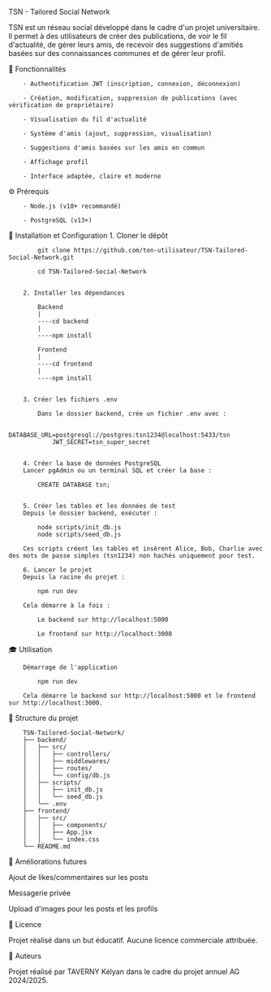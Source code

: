 TSN - Tailored Social Network

TSN est un réseau social développé dans le cadre d'un projet universitaire. Il permet à des utilisateurs de créer des publications, de voir le fil d'actualité, de gérer leurs amis, de recevoir des suggestions d'amitiés basées sur des connaissances communes et de gérer leur profil.

🌟 Fonctionnalités

        - Authentification JWT (inscription, connexion, déconnexion)

        - Création, modification, suppression de publications (avec vérification de propriétaire)

        - Visualisation du fil d'actualité

        - Système d'amis (ajout, suppression, visualisation)

        - Suggestions d'amis basées sur les amis en commun

        - Affichage profil

        - Interface adaptée, claire et moderne

⚙️ Prérequis

        - Node.js (v18+ recommandé)

        - PostgreSQL (v13+)

🧰 Installation et Configuration
        1. Cloner le dépôt
    
            git clone https://github.com/ton-utilisateur/TSN-Tailored-Social-Network.git

            cd TSN-Tailored-Social-Network


        2. Installer les dépendances

            Backend
            |
            ----cd backend
            | 
            ----npm install

            Frontend
            |
            ----cd frontend
            | 
            ----npm install


        3. Créer les fichiers .env

            Dans le dossier backend, crée un fichier .env avec :

                DATABASE_URL=postgresql://postgres:tsn1234@localhost:5433/tsn
                JWT_SECRET=tsn_super_secret


        4. Créer la base de données PostgreSQL
        Lancer pgAdmin ou un terminal SQL et créer la base :

            CREATE DATABASE tsn;


        5. Créer les tables et les données de test
        Depuis le dossier backend, exécuter :

            node scripts/init_db.js
            node scripts/seed_db.js

        Ces scripts créent les tables et insèrent Alice, Bob, Charlie avec des mots de passe simples (tsn1234) non hachés uniquement pour test.

        6. Lancer le projet
        Depuis la racine du projet :

            npm run dev

        Cela démarre à la fois :

            Le backend sur http://localhost:5000

            Le frontend sur http://localhost:3000

🎓 Utilisation

        Démarrage de l'application

            npm run dev

        Cela démarre le backend sur http://localhost:5000 et le frontend sur http://localhost:3000.



🎨 Structure du projet

        TSN-Tailored-Social-Network/
        ├── backend/
        │   ├── src/
        │   │   ├── controllers/
        │   │   ├── middlewares/
        │   │   ├── routes/
        │   │   └── config/db.js
        │   ├── scripts/
        │   │   ├── init_db.js
        │   │   └── seed_db.js
        │   └── .env
        ├── frontend/
        │   ├── src/
        │   │   ├── components/
        │   │   ├── App.jsx
        │   │   └── index.css
        └── README.md

🚀 Améliorations futures

Ajout de likes/commentaires sur les posts

Messagerie privée

Upload d'images pour les posts et les profils

📄 Licence

Projet réalisé dans un but éducatif. Aucune licence commerciale attribuée.

🙌 Auteurs

Projet réalisé par TAVERNY Kélyan dans le cadre du projet annuel AG 2024/2025.

